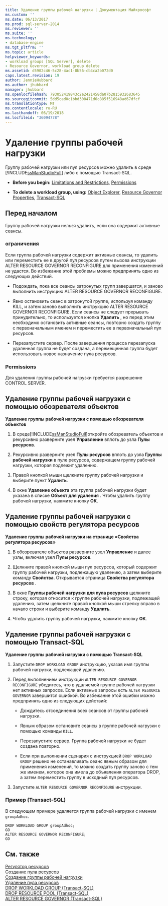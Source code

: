 ```yaml
---
title: Удаление группы рабочей нагрузки | Документация Майкрософт
ms.custom: ''
ms.date: 06/13/2017
ms.prod: sql-server-2014
ms.reviewer: ''
ms.suite: ''
ms.technology:
- database-engine
ms.tgt_pltfrm: ''
ms.topic: article
helpviewer_keywords:
- workload groups [SQL Server], delete
- Resource Governor, workload group delete
ms.assetid: d5902c46-5c28-4ac1-8b56-cb4ca2b072d0
caps.latest.revision: 19
author: JennieHubbard
ms.author: jhubbard
manager: jhubbard
ms.openlocfilehash: 793052419843c2e2421458da07b2815932683645
ms.sourcegitcommit: 5dd5cad0c1bbd308471d6c885f516948ad67dfcf
ms.translationtype: MT
ms.contentlocale: ru-RU
ms.lasthandoff: 06/19/2018
ms.locfileid: "36094778"
---
```

# <a name="delete-a-workload-group"></a>Удаление группы рабочей нагрузки
  Группу рабочей нагрузки или пул ресурсов можно удалить в среде [!INCLUDE[ssManStudioFull](../../includes/ssmanstudiofull-md.md)] либо с помощью Transact-SQL.  
  
-   **Before you begin:**  [Limitations and Restrictions](#LimitationsRestrictions), [Permissions](#Permissions)  
  
-   **To delete a workload group, using:**  [Object Explorer](#DelWGObjEx), [Resource Governor Properties](#DelWGRGProp), [Transact-SQL](#DelWGTSQL)  
  
##  <a name="BeforeYouBegin"></a> Перед началом  
 Группу рабочей нагрузки нельзя удалить, если она содержит активные сеансы.  
  
###  <a name="LimitationsRestrictions"></a> ограничения  
 Если группа рабочей нагрузки содержит активные сеансы, то удалить или переместить ее в другой пул ресурсов путем вызова инструкции ALTER RESOURCE GOVERNOR RECONFIGURE для применения изменений не удастся. Во избежание этой проблемы можно предпринять одно из следующих действий.  
  
-   Подождать, пока все сеансы затронутых групп завершатся, и заново выполнить инструкцию ALTER RESOURCE GOVERNOR RECONFIGURE.  
  
-   Явно остановить сеанс в затронутой группе, используя команду KILL, и затем заново выполнить инструкцию ALTER RESOURCE GOVERNOR RECONFIGURE. Если сеансы не следует прерывать принудительно, то используется кнопка **Удалить** , но перед этим необходимо остановить активные сеансы, повторно создать группу с первоначальным именем и переместить ее в первоначальный пул ресурсов.  
  
-   Перезапустите сервер. После завершения процесса перезапуска удаленная группа не будет создана, а перемещенная группа будет использовать новое назначение пула ресурсов.  
  
###  <a name="Permissions"></a> Permissions  
 Для удаления группы рабочей нагрузки требуется разрешение CONTROL SERVER.  
  
##  <a name="DelWGObjEx"></a> Удаление группы рабочей нагрузки с помощью обозревателя объектов  
 **Удаление группы рабочей нагрузки с помощью обозревателя объектов**  
  
1.  В среде[!INCLUDE[ssManStudioFull](../../includes/ssmanstudiofull-md.md)]откройте обозреватель объектов и рекурсивно разверните узел **Управление** вплоть до узла **Пулы ресурсов**.  
  
2.  Рекурсивно разверните узел **Пулы ресурсов** вплоть до узла **Группы рабочей нагрузки** в пуле ресурсов, содержащем группу рабочей нагрузки, которая подлежит удалению.  
  
3.  Правой кнопкой мыши щелкните группу рабочей нагрузки и выберите пункт **Удалить**.  
  
4.  В окне **Удаление объекта** эта группа рабочей нагрузки будет указана в списке **Объект для удаления** . Чтобы удалить группу рабочей нагрузки, нажмите кнопку **ОК**.  
  
##  <a name="DelWGRGProp"></a> Удаление группы рабочей нагрузки с помощью свойств регулятора ресурсов  
 **Удаление группы рабочей нагрузки на странице «Свойства регулятора ресурсов»**  
  
1.  В обозревателе объектов разверните узел **Управление** и далее узлы, включая узел **Пулы ресурсов**.  
  
2.  Щелкните правой кнопкой мыши пул ресурсов, который содержит группу рабочей нагрузки, подлежащую удалению, а затем выберите команду **Свойства**. Открывается страница **Свойства регулятора ресурсов** .  
  
3.  В окне **Группы рабочей нагрузки для пула ресурсов** щелкните строку, которая относится к группе рабочей нагрузки, подлежащей удалению, затем щелкните правой кнопкой мыши стрелку вправо в начало строки и выберите команду **Удалить**.  
  
4.  Чтобы удалить группу рабочей нагрузки, нажмите кнопку **ОК**.  
  
##  <a name="DelWGTSQL"></a> Удаление группы рабочей нагрузки с помощью Transact-SQL  
 **Удаление группы рабочей нагрузки с помощью Transact-SQL**  
  
1.  Запустите `DROP WORKLOAD GROUP` инструкцию, указав имя группы рабочей нагрузки, подлежащей удалению.  
  
2.  Перед выполнением инструкции `ALTER RESOURCE GOVERNOR RECONFIGURE` убедитесь, что в удаляемой группе рабочей нагрузки нет активных запросов. Если активные запросы есть `ALTER RESOURCE GOVERNOR` завершится ошибкой. Во избежание этой ошибки можно предпринять одно из следующих действий:  
  
    -   Дождитесь отсоединения всех сеансов от группы рабочей нагрузки.  
  
    -   Явным образом остановите сеансы в группе рабочей нагрузки с помощью команды `KILL`.  
  
    -   Перезапустите сервер. Группа рабочей нагрузки не будет создана повторно.  
  
    -   Если при выполнении сценария с инструкцией `DROP WORKLOAD GROUP` решено не останавливать сеанс явным образом для применения изменений, то можно создать группу заново с тем же именем, которое она имела до объявления оператора DROP, а затем переместить группу в исходный пул ресурсов.  
  
3.  Запустите `ALTER RESOURCE GOVERNOR RECONFIGURE` инструкции.  
  
### <a name="example-transact-sql"></a>Пример (Transact-SQL)  
 В следующем примере удаляется группа рабочей нагрузки с именем `groupAdhoc`.  
  
```  
DROP WORKLOAD GROUP groupAdhoc;  
GO  
ALTER RESOURCE GOVERNOR RECONFIGURE;  
GO  
```  
  
## <a name="see-also"></a>См. также  
 [Регулятор ресурсов](resource-governor.md)   
 [Создание пула ресурсов](create-a-resource-pool.md)   
 [Создание группы рабочей нагрузки](create-a-workload-group.md)   
 [Удаление пула ресурсов](delete-a-resource-pool.md)   
 [DROP WORKLOAD GROUP (Transact-SQL)](/sql/t-sql/statements/drop-workload-group-transact-sql)   
 [DROP RESOURCE POOL (Transact-SQL)](/sql/t-sql/statements/drop-resource-pool-transact-sql)   
 [ALTER RESOURCE GOVERNOR (Transact-SQL)](/sql/t-sql/statements/alter-resource-governor-transact-sql)  
  
  
